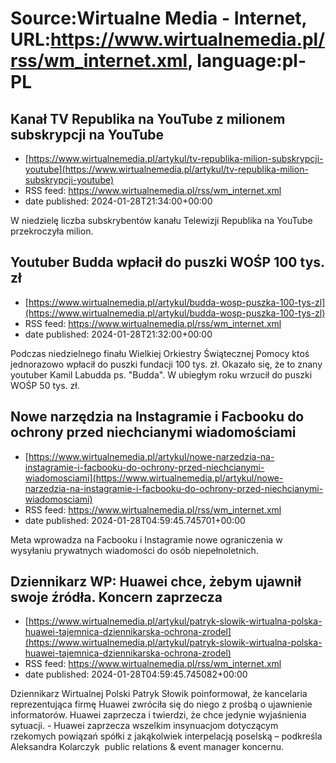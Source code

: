 # Source:Wirtualne Media - Internet, URL:https://www.wirtualnemedia.pl/rss/wm_internet.xml, language:pl-PL

## Kanał TV Republika na YouTube z milionem subskrypcji na YouTube
 - [https://www.wirtualnemedia.pl/artykul/tv-republika-milion-subskrypcji-youtube](https://www.wirtualnemedia.pl/artykul/tv-republika-milion-subskrypcji-youtube)
 - RSS feed: https://www.wirtualnemedia.pl/rss/wm_internet.xml
 - date published: 2024-01-28T21:34:00+00:00

W niedzielę liczba subskrybentów kanału Telewizji Republika na YouTube przekroczyła milion.

## Youtuber Budda wpłacił do puszki WOŚP 100 tys. zł
 - [https://www.wirtualnemedia.pl/artykul/budda-wosp-puszka-100-tys-zl](https://www.wirtualnemedia.pl/artykul/budda-wosp-puszka-100-tys-zl)
 - RSS feed: https://www.wirtualnemedia.pl/rss/wm_internet.xml
 - date published: 2024-01-28T21:32:00+00:00

Podczas niedzielnego finału Wielkiej Orkiestry Świątecznej Pomocy ktoś jednorazowo wpłacił do puszki fundacji 100 tys. zł. Okazało się, że to znany youtuber Kamil Labudda ps. "Budda". W ubiegłym roku wrzucił do puszki WOŚP 50 tys. zł.

## Nowe narzędzia na Instagramie i Facbooku do ochrony przed niechcianymi wiadomościami
 - [https://www.wirtualnemedia.pl/artykul/nowe-narzedzia-na-instagramie-i-facbooku-do-ochrony-przed-niechcianymi-wiadomosciami](https://www.wirtualnemedia.pl/artykul/nowe-narzedzia-na-instagramie-i-facbooku-do-ochrony-przed-niechcianymi-wiadomosciami)
 - RSS feed: https://www.wirtualnemedia.pl/rss/wm_internet.xml
 - date published: 2024-01-28T04:59:45.745701+00:00

Meta wprowadza na Facbooku i Instagramie nowe ograniczenia w wysyłaniu prywatnych wiadomości do osób niepełnoletnich.

## Dziennikarz WP: Huawei chce, żebym ujawnił swoje źródła. Koncern zaprzecza
 - [https://www.wirtualnemedia.pl/artykul/patryk-slowik-wirtualna-polska-huawei-tajemnica-dziennikarska-ochrona-zrodel](https://www.wirtualnemedia.pl/artykul/patryk-slowik-wirtualna-polska-huawei-tajemnica-dziennikarska-ochrona-zrodel)
 - RSS feed: https://www.wirtualnemedia.pl/rss/wm_internet.xml
 - date published: 2024-01-28T04:59:45.745082+00:00

Dziennikarz Wirtualnej Polski Patryk Słowik poinformował, że kancelaria reprezentująca firmę Huawei zwróciła się do niego z prośbą o ujawnienie informatorów. Huawei zaprzecza i twierdzi, że chce jedynie wyjaśnienia sytuacji. - Huawei zaprzecza wszelkim insynuacjom dotyczącym rzekomych powiązań spółki z jakąkolwiek interpelacją poselską – podkreśla Aleksandra Kolarczyk  public relations & event manager koncernu.

